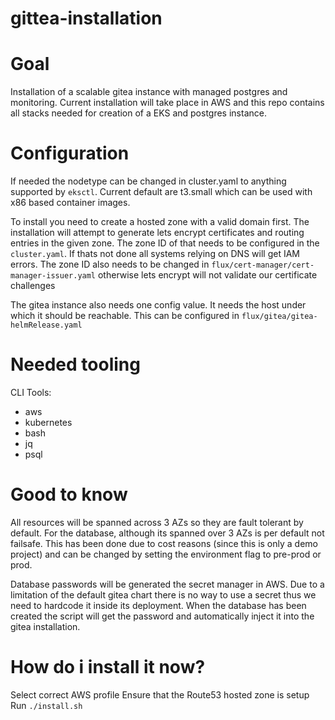 # gittea-installation

Goal 
===
Installation of a scalable gitea instance with managed postgres and monitoring. Current installation will take place in AWS and this repo contains all stacks needed
for creation of a EKS and postgres instance.

Configuration
===
If needed the nodetype can be changed in cluster.yaml to anything supported by `eksctl`. Current default are t3.small which can be used with x86 based container images.

To install you need to create a hosted zone with a valid domain first. The installation will attempt to generate lets encrypt certificates and routing entries in the given zone.
The zone ID of that needs to be configured in the `cluster.yaml`. If thats not done all systems relying on DNS will get IAM errors. The zone ID also needs to be changed in `flux/cert-manager/cert-manager-issuer.yaml` otherwise lets encrypt will not validate our certificate challenges

The gitea instance also needs one config value. It needs the host under which it should be reachable. This can be configured in `flux/gitea/gitea-helmRelease.yaml`

Needed tooling
===
CLI Tools:
- aws
- kubernetes
- bash
- jq
- psql

Good to know
===
All resources will be spanned across 3 AZs so they are fault tolerant by default. For the database, although its spanned over 3 AZs is per default not failsafe. This has 
been done due to cost reasons (since this is only a demo project) and can be changed by setting the environment flag to pre-prod or prod.

Database passwords will be generated the secret manager in AWS. Due to a limitation of the default gitea chart there is no way to use a secret thus we need to hardcode
it inside its deployment. When the database has been created the script will get the password and automatically inject it into the gitea installation.

How do i install it now?
===
Select correct AWS profile
Ensure that the Route53 hosted zone is setup
Run `./install.sh`